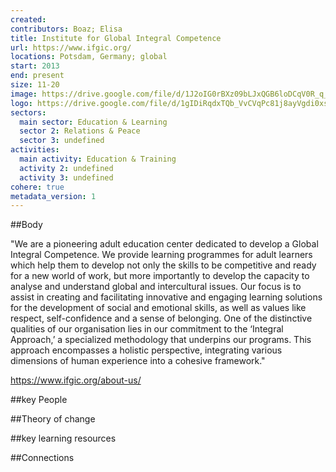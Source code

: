 ```yaml
---
created:
contributors: Boaz; Elisa
title: Institute for Global Integral Competence
url: https://www.ifgic.org/
locations: Potsdam, Germany; global
start: 2013
end: present
size: 11-20
image: https://drive.google.com/file/d/1J2oIG0rBXz09bLJxQGB6loDCqV0R_q_h/view?usp=drive_link
logo: https://drive.google.com/file/d/1gIDiRqdxTQb_VvCVqPc81j8ayVgdi0xs/view?usp=drive_link
sectors:
  main sector: Education & Learning
  sector 2: Relations & Peace
  sector 3: undefined
activities: 
  main activity: Education & Training
  activity 2: undefined
  activity 3: undefined
cohere: true
metadata_version: 1
---
```



##Body

"We are a pioneering adult education center dedicated to develop a Global Integral Competence. We provide learning programmes for adult learners which help them to develop not only the skills to be competitive and ready for a new world of work, but more importantly to develop the capacity to analyse and understand global and intercultural issues. Our focus is to assist in creating and facilitating innovative and engaging learning solutions for the development of social and emotional skills, as well as values like respect, self-confidence and a sense of belonging. One of the distinctive qualities of our organisation lies in our commitment to the ‘Integral Approach,’ a specialized methodology that underpins our programs. This approach encompasses a holistic perspective, integrating various dimensions of human experience into a cohesive framework."

https://www.ifgic.org/about-us/


##key People


##Theory of change


##key learning resources


##Connections


